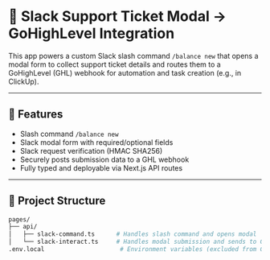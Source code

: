# 🧠 Slack Support Ticket Modal → GoHighLevel Integration

This app powers a custom Slack slash command `/balance new` that opens a modal form to collect support ticket details and routes them to a GoHighLevel (GHL) webhook for automation and task creation (e.g., in ClickUp).

---

## 🚀 Features

- Slash command `/balance new`
- Slack modal form with required/optional fields
- Slack request verification (HMAC SHA256)
- Securely posts submission data to a GHL webhook
- Fully typed and deployable via Next.js API routes

---

## 📁 Project Structure

```bash
pages/
├── api/
│   ├── slack-command.ts      # Handles slash command and opens modal
│   └── slack-interact.ts     # Handles modal submission and sends to GHL
.env.local                     # Environment variables (excluded from Git)
